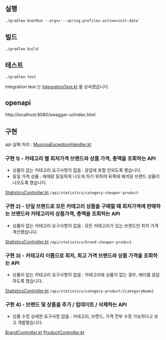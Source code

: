 ## 실행

```shell
./gradlew bootRun --args='--spring.profiles.active=init-data'
```

## 빌드

```shell
./gradlew build
```

## 테스트

```shell
./gradlew test
```

integration test 는 [IntegrationTest.kt](src/test/kotlin/com/github/jyc228/musinsa/IntegrationTest.kt) 를 상속했습니다.

## openapi

http://localhost:8080/swagger-ui/index.html

## 구현

api 실패 처리 : [MusinsaExceptionHandler.kt](src/main/kotlin/com/github/jyc228/musinsa/MusinsaExceptionHandler.kt)

### 구현 1) - 카테고리 별 최저가격 브랜드와 상품 가격, 총액을 조회하는 API

- 상품이 없는 카테고리 요구사항이 없음 : 응답에 포함 안되도록 했습니다.
- 동일 가격 상품 : 예제랑 동일하게 나오게 하기 위하여 뒤쪽에 배치된 브랜드 상품이 나오도록 했습니다.

[StatisticsController.kt](src/main/kotlin/com/github/jyc228/musinsa/domain/statistics/StatisticsController.kt)
`/api/statistics/category-cheaper-product`

### 구현 2) - 단일 브랜드로 모든 카테고리 상품을 구매할 때 최저가격에 판매하는 브랜드와 카테고리의 상품가격, 총액을 조회하는 API

- 상품이 없는 카테고리 요구사항이 없음 : 모든 카테고리가 있는 브랜드만 최저 가격 계산했습니다.

[StatisticsController.kt](src/main/kotlin/com/github/jyc228/musinsa/domain/statistics/StatisticsController.kt)
`/api/statistics/brand-cheaper-product`

### 구현 3) - 카테고리 이름으로 최저, 최고 가격 브랜드와 상품 가격을 조회하는 API

- 상품이 없는 카테고리 요구사항이 없음 : 카테고리에 상품이 없는 경우, 에러를 응답하도록 했습니다.

[StatisticsController.kt](src/main/kotlin/com/github/jyc228/musinsa/domain/statistics/StatisticsController.kt)
`/api/statistics/category-product/{categoryName}`

### 구현 4) - 브랜드 및 상품을 추가 / 업데이트 / 삭제하는 API

- 상품 수정 상세한 요구사항 없음 : 카테고리, 브랜드, 가격 전부 수정 가능하다고 보고 개발했습니다.

[BrandController.kt](src/main/kotlin/com/github/jyc228/musinsa/domain/brand/BrandController.kt)
[ProductController.kt](src/main/kotlin/com/github/jyc228/musinsa/domain/product/ProductController.kt)
